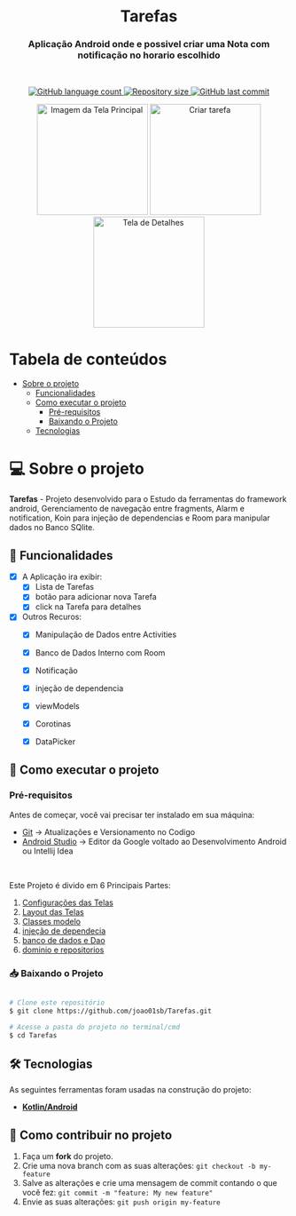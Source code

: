 <h1 align="center" id="title">Tarefas</h1>
<h3 align="center">
   Aplicação Android onde e possivel criar uma Nota com notificação no horario escolhido
</h3>

<br/>

<p align="center" id="icons">
  <a href="#icons">
    <img alt="GitHub language count" src="https://img.shields.io/github/languages/count/joao01sb/Tarefas?color=2304D361">
  </a>
  <a href="https://github.com/guilhermePalma/RecyclerView">
    <img alt="Repository size" src="https://img.shields.io/github/repo-size/joao01sb/Tarefas">
  </a>
  <a href="https://github.com/guilhermePalma/RecyclerView/commits/main">
    <img alt="GitHub last commit" src="https://img.shields.io/github/last-commit/joao01sb/Tarefas">
  </a>
</p>

<p align="center">
  <img alt="Imagem da Tela Principal" title="Inicio" src="./print/telaInicial.jpg" width="200px">
	
  <img alt="Criar tarefa" title="Lista" src="./print/criar.jpg" width="200px">
	
  <img alt=" Tela de Detalhes" title="Usuarios" src="./print/detalhes.jpg" width="200px">

</p>

Tabela de conteúdos
=================
<!--ts-->
 * [Sobre o projeto](#-sobre-o-projeto)
   * [Funcionalidades](#-funcionalidades)
   * [Como executar o projeto](#-como-executar-o-projeto)
     * [Pré-requisitos](#pré-requisitos)
     * [Baixando o Projeto](#-baixando-o-projeto)
   * [Tecnologias](#-tecnologias)
<!--te-->

# 💻 Sobre o projeto

**Tarefas** - Projeto desenvolvido para o Estudo da ferramentas do framework android, Gerenciamento de navegação entre
fragments, Alarm e notification, Koin para injeção de dependencias e Room para manipular dados no Banco SQlite.

## 📰 Funcionalidades

- [x] A Aplicação ira exibir:
  - [x] Lista de Tarefas
  - [x] botão para adicionar nova Tarefa
  - [x] click na Tarefa para detalhes

- [x] Outros Recuros:
  - [X] Manipulação de Dados entre Activities
  - [X] Banco de Dados Interno com Room
  - [X] Notificação
  - [X] injeção de dependencia
  - [X] viewModels
  - [X] Corotinas
  - [X] DataPicker
  

## 🚀 Como executar o projeto

### Pré-requisitos

Antes de começar, você vai precisar ter instalado em sua máquina:
- [Git](https://git-scm.com) → Atualizações e Versionamento no Codigo 
- [Android Studio](https://developer.android.com/studio/) → Editor da Google voltado ao Desenvolvimento Android ou Intellij Idea

<br/>

Este Projeto é divido em 6 Principais Partes:
1. [Configurações das Telas](app/src/main/java/com/app/tarefas/ui)
2. [Layout das Telas](app/src/main/res/layout)
3. [Classes modelo](app/src/main/java/com/app/tarefas/models)
4. [injeção de dependecia](app/src/main/java/com/app/tarefas/di)
5. [banco de dados e Dao](app/src/main/java/com/app/tarefas/data)
6. [dominio e repositorios](app/src/main/java/com/app/tarefas/domain)

### 📥 Baixando o Projeto

```bash

# Clone este repositório
$ git clone https://github.com/joao01sb/Tarefas.git

# Acesse a pasta do projeto no terminal/cmd
$ cd Tarefas

```


## 🛠 Tecnologias

As seguintes ferramentas foram usadas na construção do projeto:
-   **[Kotlin/Android](https://developer.android.com/kotlin?gclid=CjwKCAiA5Y6eBhAbEiwA_2ZWIaJsIyqOWs0svWNLip49qw0yd8KdsdO-l78Fntr-p09L8H_L0dtvyxoCyJoQAvD_BwE&gclsrc=aw.ds)**

## 💪 Como contribuir no projeto

1. Faça um **fork** do projeto.
2. Crie uma nova branch com as suas alterações: `git checkout -b my-feature`
3. Salve as alterações e crie uma mensagem de commit contando o que você fez: `git commit -m "feature: My new feature"`
4. Envie as suas alterações: `git push origin my-feature`
